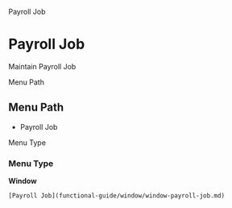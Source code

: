 
Payroll Job
# Payroll Job


Maintain Payroll Job

Menu Path
## Menu Path



- Payroll Job

Menu Type
### Menu Type

**Window**


```
[Payroll Job](functional-guide/window/window-payroll-job.md)
```